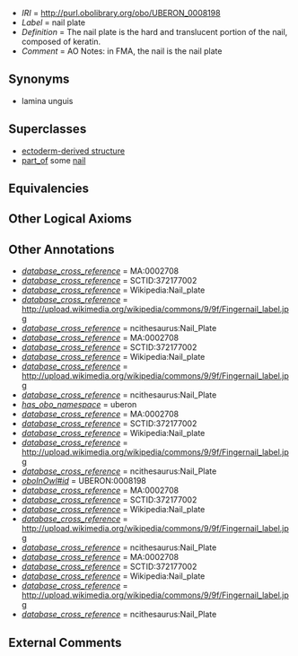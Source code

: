  * *IRI* = http://purl.obolibrary.org/obo/UBERON_0008198
 * *Label* = nail plate
 * *Definition* = The nail plate is the hard and translucent portion of the nail, composed of keratin.
 * *Comment* = AO Notes: in FMA, the nail is the nail plate

## Synonyms

 * lamina unguis

## Superclasses

 * [ectoderm-derived structure](../../UBERON/21/UBERON_0004121.md)
 * [part_of](../../BFO/50/BFO_0000050.md) some [nail](../../UBERON/05/UBERON_0001705.md)

## Equivalencies


## Other Logical Axioms


## Other Annotations

 * *[database_cross_reference](../../ef/oboInOwl#hasDbXref.md)* = MA:0002708
 * *[database_cross_reference](../../ef/oboInOwl#hasDbXref.md)* = SCTID:372177002
 * *[database_cross_reference](../../ef/oboInOwl#hasDbXref.md)* = Wikipedia:Nail_plate
 * *[database_cross_reference](../../ef/oboInOwl#hasDbXref.md)* = http://upload.wikimedia.org/wikipedia/commons/9/9f/Fingernail_label.jpg
 * *[database_cross_reference](../../ef/oboInOwl#hasDbXref.md)* = ncithesaurus:Nail_Plate
 * *[database_cross_reference](../../ef/oboInOwl#hasDbXref.md)* = MA:0002708
 * *[database_cross_reference](../../ef/oboInOwl#hasDbXref.md)* = SCTID:372177002
 * *[database_cross_reference](../../ef/oboInOwl#hasDbXref.md)* = Wikipedia:Nail_plate
 * *[database_cross_reference](../../ef/oboInOwl#hasDbXref.md)* = http://upload.wikimedia.org/wikipedia/commons/9/9f/Fingernail_label.jpg
 * *[database_cross_reference](../../ef/oboInOwl#hasDbXref.md)* = ncithesaurus:Nail_Plate
 * *[has_obo_namespace](../../ce/oboInOwl#hasOBONamespace.md)* = uberon
 * *[database_cross_reference](../../ef/oboInOwl#hasDbXref.md)* = MA:0002708
 * *[database_cross_reference](../../ef/oboInOwl#hasDbXref.md)* = SCTID:372177002
 * *[database_cross_reference](../../ef/oboInOwl#hasDbXref.md)* = Wikipedia:Nail_plate
 * *[database_cross_reference](../../ef/oboInOwl#hasDbXref.md)* = http://upload.wikimedia.org/wikipedia/commons/9/9f/Fingernail_label.jpg
 * *[database_cross_reference](../../ef/oboInOwl#hasDbXref.md)* = ncithesaurus:Nail_Plate
 * *[oboInOwl#id](../../id/oboInOwl#id.md)* = UBERON:0008198
 * *[database_cross_reference](../../ef/oboInOwl#hasDbXref.md)* = MA:0002708
 * *[database_cross_reference](../../ef/oboInOwl#hasDbXref.md)* = SCTID:372177002
 * *[database_cross_reference](../../ef/oboInOwl#hasDbXref.md)* = Wikipedia:Nail_plate
 * *[database_cross_reference](../../ef/oboInOwl#hasDbXref.md)* = http://upload.wikimedia.org/wikipedia/commons/9/9f/Fingernail_label.jpg
 * *[database_cross_reference](../../ef/oboInOwl#hasDbXref.md)* = ncithesaurus:Nail_Plate
 * *[database_cross_reference](../../ef/oboInOwl#hasDbXref.md)* = MA:0002708
 * *[database_cross_reference](../../ef/oboInOwl#hasDbXref.md)* = SCTID:372177002
 * *[database_cross_reference](../../ef/oboInOwl#hasDbXref.md)* = Wikipedia:Nail_plate
 * *[database_cross_reference](../../ef/oboInOwl#hasDbXref.md)* = http://upload.wikimedia.org/wikipedia/commons/9/9f/Fingernail_label.jpg
 * *[database_cross_reference](../../ef/oboInOwl#hasDbXref.md)* = ncithesaurus:Nail_Plate

## External Comments

